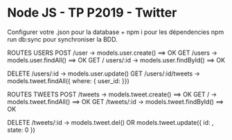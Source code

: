 # Node JS - TP P2019 - Twitter

Configurer votre .json pour la database + npm i pour les dépendencies
npm run db:sync pour synchroniser la BDD.

ROUTES USERS
POST /user -> models.user.create() ==> OK
GET /users -> models.user.findAll() ==> OK
GET / users/:id -> models.user.findById() ==> OK

DELETE /users/:id -> models.user.update()
GET /users/:id/tweets -> models.tweet.findAll({ where: { user_id: }})

ROUTES TWEETS
POST /tweets -> models.tweet.create() ==> OK
GET / -> models.tweet.findAll() ==> OK
GET /tweets/:id -> models.tweet.findById() ==> OK

DELETE /tweets/:id -> models.tweet.del() OR models.tweet.update({ id: , state: 0 })
